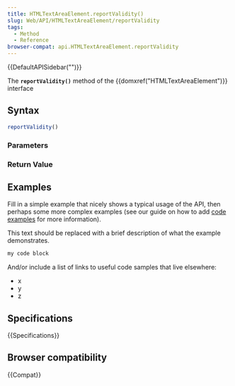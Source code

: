 ```yaml
---
title: HTMLTextAreaElement.reportValidity()
slug: Web/API/HTMLTextAreaElement/reportValidity
tags:
  - Method
  - Reference
browser-compat: api.HTMLTextAreaElement.reportValidity
---
```

{{DefaultAPISidebar("")}}

The **`reportValidity()`** method of the {{domxref("HTMLTextAreaElement")}} interface 

## Syntax

```js
reportValidity()
```

### Parameters



### Return Value



## Examples

Fill in a simple example that nicely shows a typical usage of the API, then perhaps some more complex examples (see our guide on how to add [code examples](/en-US/docs/MDN/Contribute/Structures/Code_examples) for more information).

This text should be replaced with a brief description of what the example demonstrates.

```js
my code block
```

And/or include a list of links to useful code samples that live elsewhere:

*   x
*   y
*   z

## Specifications

{{Specifications}}

## Browser compatibility

{{Compat}}

